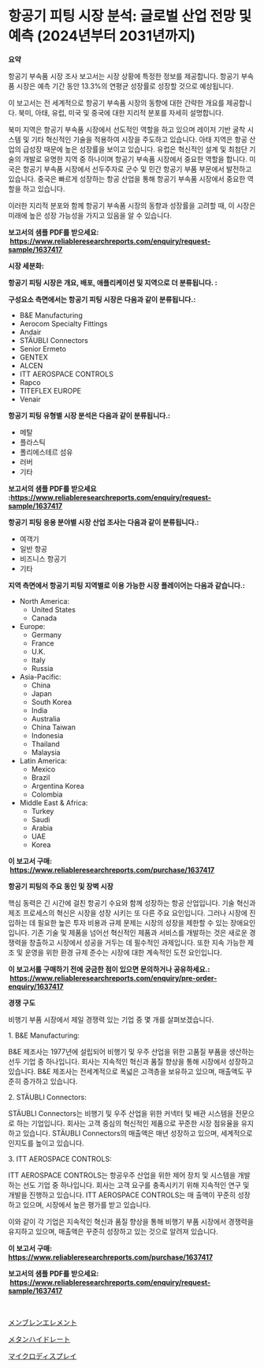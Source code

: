 <p><h1>항공기 피팅 시장 분석: 글로벌 산업 전망 및 예측 (2024년부터 2031년까지)</h1></p><p><strong>요약</strong></p>
<p><p>항공기 부속품 시장 조사 보고서는 시장 상황에 특정한 정보를 제공합니다. 항공기 부속품 시장은 예측 기간 동안 13.3%의 연평균 성장률로 성장할 것으로 예상됩니다.</p><p>이 보고서는 전 세계적으로 항공기 부속품 시장의 동향에 대한 간략한 개요를 제공합니다. 북미, 아태, 유럽, 미국 및 중국에 대한 지리적 분포를 자세히 설명합니다.</p><p>북미 지역은 항공기 부속품 시장에서 선도적인 역할을 하고 있으며 레이저 기반 굴착 시스템 및 기타 혁신적인 기술을 적용하여 시장을 주도하고 있습니다. 아태 지역은 항공 산업의 급성장 때문에 높은 성장률을 보이고 있습니다. 유럽은 혁신적인 설계 및 최첨단 기술의 개발로 유명한 지역 중 하나이며 항공기 부속품 시장에서 중요한 역할을 합니다. 미국은 항공기 부속품 시장에서 선두주자로 군수 및 민간 항공기 부품 부문에서 발전하고 있습니다. 중국은 빠르게 성장하는 항공 산업을 통해 항공기 부속품 시장에서 중요한 역할을 하고 있습니다.</p><p>이러한 지리적 분포와 함께 항공기 부속품 시장의 동향과 성장률을 고려할 때, 이 시장은 미래에 높은 성장 가능성을 가지고 있음을 알 수 있습니다.</p></p>
<p><strong>보고서의 샘플 PDF를 받으세요: &nbsp;<a href="https://www.reliableresearchreports.com/enquiry/request-sample/1637417">https://www.reliableresearchreports.com/enquiry/request-sample/1637417</a></strong></p>
<p><strong>시장 세분화:</strong></p>
<p><strong> 항공기 피팅 시장은 개요, 배포, 애플리케이션 및 지역으로 더 분류됩니다. :</strong></p>
<p><strong>구성요소 측면에서는 항공기 피팅 시장은 다음과 같이 분류됩니다.:</strong></p>
<p><ul><li>B&E Manufacturing</li><li>Aerocom Specialty Fittings</li><li>Andair</li><li>STÄUBLI Connectors</li><li>Senior Ermeto</li><li>GENTEX</li><li>ALCEN</li><li>ITT AEROSPACE CONTROLS</li><li>Rapco</li><li>TITEFLEX EUROPE</li><li>Venair</li></ul></p>
<p><strong> 항공기 피팅 유형별 시장 분석은 다음과 같이 분류됩니다.:</strong></p>
<p><ul><li>메탈</li><li>플라스틱</li><li>폴리에스테르 섬유</li><li>러버</li><li>기타</li></ul></p>
<p><strong>보고서의 샘플 PDF를 받으세요 :<a href="https://www.reliableresearchreports.com/enquiry/request-sample/1637417">https://www.reliableresearchreports.com/enquiry/request-sample/1637417</a></strong></p>
<p><strong> 항공기 피팅 응용 분야별 시장 산업 조사는 다음과 같이 분류됩니다.:</strong></p>
<p><ul><li>여객기</li><li>일반 항공</li><li>비즈니스 항공기</li><li>기타</li></ul></p>
<p><strong>지역 측면에서 항공기 피팅 지역별로 이용 가능한 시장 플레이어는 다음과 같습니다.:</strong></p>
<p><ul>
    <li>
        North America:
        <ul>
            <li>United States</li>
            <li>Canada</li>
        </ul>
    </li>
    <li>
        Europe:
        <ul>
            <li>Germany</li>
            <li>France</li>
            <li>U.K.</li>
            <li>Italy</li>
            <li>Russia</li>
        </ul>
    </li>
    <li>
        Asia-Pacific:
        <ul>
            <li>China</li>
            <li>Japan</li>
            <li>South Korea</li>
            <li>India</li>
            <li>Australia</li>
            <li>China Taiwan</li>
            <li>Indonesia</li>
            <li>Thailand</li>
            <li>Malaysia</li>
        </ul>
    </li>
    <li>
        Latin America:
        <ul>
            <li>Mexico</li>
            <li>Brazil</li>
            <li>Argentina Korea</li>
            <li>Colombia</li>
        </ul>
    </li>
    <li>
        Middle East & Africa:
        <ul>
            <li>Turkey</li>
            <li>Saudi</li>
            <li>Arabia</li>
            <li>UAE</li>
            <li>Korea</li>
        </ul>
    </li>
    </ul></p>
<p><strong>이 보고서 구매: &nbsp;<a href="https://www.reliableresearchreports.com/purchase/1637417">https://www.reliableresearchreports.com/purchase/1637417</a></strong></p>
<p><strong>항공기 피팅의 주요 동인 및 장벽 시장</strong></p>
<p><p>핵심 동력은 긴 시간에 걸친 항공기 수요와 함께 성장하는 항공 산업입니다. 기술 혁신과 제조 프로세스의 혁신은 시장을 성장 시키는 또 다른 주요 요인입니다. 그러나 시장에 진입하는 데 필요한 높은 투자 비용과 규제 문제는 시장의 성장을 제한할 수 있는 장애요인입니다. 기존 기술 및 제품을 넘어선 혁신적인 제품과 서비스를 개발하는 것은 새로운 경쟁력을 창출하고 시장에서 성공을 거두는 데 필수적인 과제입니다. 또한 지속 가능한 제조 및 운영을 위한 환경 규제 준수는 시장에 대한 계속적인 도전 요인입니다.</p></p>
<p><strong>이 보고서를 구매하기 전에 궁금한 점이 있으면 문의하거나 공유하세요.: &nbsp;<a href="https://www.reliableresearchreports.com/enquiry/pre-order-enquiry/1637417">https://www.reliableresearchreports.com/enquiry/pre-order-enquiry/1637417</a></strong></p>
<p><strong>경쟁 구도</strong></p>
<p><p>비행기 부품 시장에서 제일 경쟁력 있는 기업 중 몇 개를 살펴보겠습니다.</p><p>1. B&E Manufacturing:</p><p>B&E 제조사는 1977년에 설립되어 비행기 및 우주 산업을 위한 고품질 부품을 생산하는 선두 기업 중 하나입니다. 회사는 지속적인 혁신과 품질 향상을 통해 시장에서 성장하고 있습니다. B&E 제조사는 전세계적으로 폭넓은 고객층을 보유하고 있으며, 매출액도 꾸준히 증가하고 있습니다.</p><p>2. STÄUBLI Connectors:</p><p>STÄUBLI Connectors는 비행기 및 우주 산업을 위한 커넥터 및 배관 시스템을 전문으로 하는 기업입니다. 회사는 고객 중심의 혁신적인 제품으로 꾸준한 시장 점유율을 유지하고 있습니다. STÄUBLI Connectors의 매출액은 매년 성장하고 있으며, 세계적으로 인지도를 높이고 있습니다.</p><p>3. ITT AEROSPACE CONTROLS:</p><p>ITT AEROSPACE CONTROLS는 항공우주 산업을 위한 제어 장치 및 시스템을 개발하는 선도 기업 중 하나입니다. 회사는 고객 요구를 충족시키기 위해 지속적인 연구 및 개발을 진행하고 있습니다. ITT AEROSPACE CONTROLS는 매 출액이 꾸준히 성장하고 있으며, 시장에서 높은 평가를 받고 있습니다.</p><p>이와 같이 각 기업은 지속적인 혁신과 품질 향상을 통해 비행기 부품 시장에서 경쟁력을 유지하고 있으며, 매출액은 꾸준히 성장하고 있는 것으로 알려져 있습니다.</p></p>
<p><strong>이 보고서 구매: &nbsp; <a href="https://www.reliableresearchreports.com/purchase/1637417">https://www.reliableresearchreports.com/purchase/1637417</a></strong></p>
<p><strong>보고서의 샘플 PDF를 받으세요: &nbsp;<a href="https://www.reliableresearchreports.com/enquiry/request-sample/1637417">https://www.reliableresearchreports.com/enquiry/request-sample/1637417</a></strong><strong></strong></p>
<p>&nbsp;</p>
<p><p><a href="https://github.com/sghwr779811674/Market-Research-Report-List-1/blob/main/16656998639.md">メンブレンエレメント</a></p><p><a href="https://github.com/dandier2003/Market-Research-Report-List-1/blob/main/23899168640.md">メタンハイドレート</a></p><p><a href="https://github.com/lily-u-genius/Market-Research-Report-List-1/blob/main/44010488641.md">マイクロディスプレイ</a></p></p>